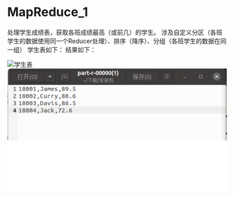 # MapReduce_1
处理学生成绩表，获取各班成绩最高（或前几）的学生。
涉及自定义分区（各班学生的数据使用同一个Reducer处理）、排序（降序）、分组（各班学生的数据在同一组）
学生表如下：
结果如下：


![学生表](https://github.com/JackFong/MapReduce_1/blob/main/picture/student%E8%A1%A8.png)
![结果表](https://github.com/JackFong/MapReduce_1/blob/main/picture/%E7%BB%93%E6%9E%9C.png)
